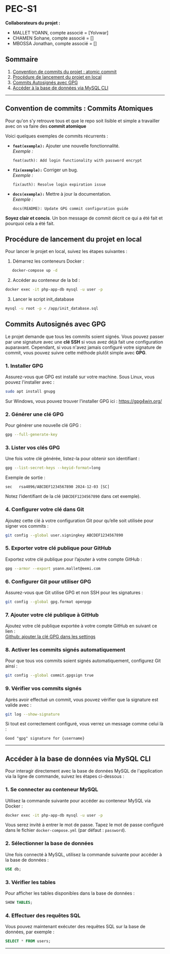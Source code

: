 # PEC-S1

**Collaborateurs du projet :**

- MALLET YOANN, compte associé = [Yolvwar]
- CHAMEN Sohane, compte associé = []
- MBOSSA Jonathan, compte associé = []

## Sommaire

1. [Convention de commits du projet : atomic commit](#convention-de-commits--commits-atomiques)
2. [Procédure de lancement du projet en local](#procédure-de-lancement-du-projet-en-local)
3. [Commits Autosignés avec GPG](#commits-autosignés-avec-gpg)
4. [Accéder à la base de données via MySQL CLI](#accéder-à-la-base-de-données-via-mysql-cli)

---

## Convention de commits : Commits Atomiques

Pour qu'on s'y retrouve tous et que le repo soit lisible et simple a travailler avec on va faire des **commit atomique**

Voici quelques exemples de commits récurrents :

- **`feat(exemple):`** Ajouter une nouvelle fonctionnalité.  
  _Exemple :_

  ```
  feat(auth): Add login functionality with password encrypt
  ```

- **`fix(exemple):`** Corriger un bug.  
  _Exemple :_

  ```
  fix(auth): Resolve login expiration issue
  ```

- **`docs(exemple):`** Mettre à jour la documentation.  
  _Exemple :_
  ```
  docs(README): Update GPG commit configuration guide
  ```

**Soyez clair et concis**. Un bon message de commit décrit ce qui a été fait et pourquoi cela a été fait.

## Procédure de lancement du projet en local

Pour lancer le projet en local, suivez les étapes suivantes :

1. Démarrez les conteneurs Docker :

```bash
   docker-compose up -d
```

2. Accéder au conteneur de la bd :

```bash
docker exec -it php-app-db mysql -u user -p
```

3. Lancer le script init_database

```bash
mysql -u root -p < /app/init_database.sql
```

## Commits Autosignés avec GPG

Le projet demande que tous les commits soient signés. Vous pouvez passer par une signature avec une **clé SSH** si vous avez déjà fait une configuration auparavant. Cependant, si vous n'avez jamais configuré votre signature de commit, vous pouvez suivre cette méthode plutôt simple avec **GPG**.

### 1. **Installer GPG**

Assurez-vous que GPG est installé sur votre machine. Sous Linux, vous pouvez l'installer avec :

```bash
sudo apt install gnupg
```

Sur Windows, vous pouvez trouver l'installer GPG ici : https://gpg4win.org/

### 2. **Générer une clé GPG**

Pour générer une nouvelle clé GPG :

```bash
gpg --full-generate-key
```

### 3. **Lister vos clés GPG**

Une fois votre clé générée, listez-la pour obtenir son identifiant :

```bash
gpg --list-secret-keys --keyid-format=long
```

Exemple de sortie :

```
sec   rsa4096/ABCDEF1234567890 2024-12-03 [SC]
```

Notez l’identifiant de la clé (`ABCDEF1234567890` dans cet exemple).

### 4. **Configurer votre clé dans Git**

Ajoutez cette clé à votre configuration Git pour qu’elle soit utilisée pour signer vos commits :

```bash
git config --global user.signingkey ABCDEF1234567890
```

### 5. **Exporter votre clé publique pour GitHub**

Exportez votre clé publique pour l’ajouter à votre compte GitHub :

```bash
gpg --armor --export yoann.mallet@eemi.com
```

### 6. **Configurer Git pour utiliser GPG**

Assurez-vous que Git utilise GPG et non SSH pour les signatures :

```bash
git config --global gpg.format openpgp
```

### 7. **Ajouter votre clé publique à GitHub**

Ajoutez votre clé publique exportée à votre compte GitHub en suivant ce lien :  
[Github: ajouter la clé GPG dans les settings](https://github.com/settings/keys)

### 8. **Activer les commits signés automatiquement**

Pour que tous vos commits soient signés automatiquement, configurez Git ainsi :

```bash
git config --global commit.gpgsign true
```

### 9. **Vérifier vos commits signés**

Après avoir effectué un commit, vous pouvez vérifier que la signature est valide avec :

```bash
git log --show-signature
```

Si tout est correctement configuré, vous verrez un message comme celui là :

```
Good "gpg" signature for {username}
```

---

## Accéder à la base de données via MySQL CLI

Pour interagir directement avec la base de données MySQL de l'application via la ligne de commande, suivez les étapes ci-dessous :

### 1. **Se connecter au conteneur MySQL**

Utilisez la commande suivante pour accéder au conteneur MySQL via Docker :

```bash
docker exec -it php-app-db mysql -u user -p
```

Vous serez invité à entrer le mot de passe. Tapez le mot de passe configuré dans le fichier `docker-compose.yml` (par défaut : `password`).

### 2. **Sélectionner la base de données**

Une fois connecté à MySQL, utilisez la commande suivante pour accéder à la base de données :

```sql
USE db;
```

### 3. **Vérifier les tables**

Pour afficher les tables disponibles dans la base de données :

```sql
SHOW TABLES;
```

### 4. **Effectuer des requêtes SQL**

Vous pouvez maintenant exécuter des requêtes SQL sur la base de données, par exemple :

```sql
SELECT * FROM users;
```

---
